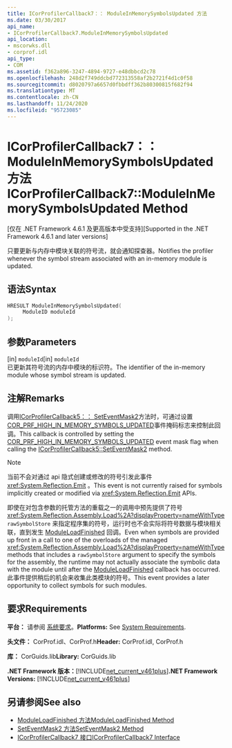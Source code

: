 ```yaml
---
title: ICorProfilerCallback7：： ModuleInMemorySymbolsUpdated 方法
ms.date: 03/30/2017
api_name:
- ICorProfilerCallback7.ModuleInMemorySymbolsUpdated
api_location:
- mscorwks.dll
- corprof.idl
api_type:
- COM
ms.assetid: f362a896-3247-4894-9727-e48dbbcd2c78
ms.openlocfilehash: 248d2f749ddcbd772313558af2b2721f4d1c0f58
ms.sourcegitcommit: d8020797a6657d0fbbdff362b80300815f682f94
ms.translationtype: MT
ms.contentlocale: zh-CN
ms.lasthandoff: 11/24/2020
ms.locfileid: "95723085"
---
```

# <a name="icorprofilercallback7moduleinmemorysymbolsupdated-method"></a><span data-ttu-id="225f6-102">ICorProfilerCallback7：： ModuleInMemorySymbolsUpdated 方法</span><span class="sxs-lookup"><span data-stu-id="225f6-102">ICorProfilerCallback7::ModuleInMemorySymbolsUpdated Method</span></span>

<span data-ttu-id="225f6-103">[仅在 .NET Framework 4.6.1 及更高版本中受支持]</span><span class="sxs-lookup"><span data-stu-id="225f6-103">[Supported in the .NET Framework 4.6.1 and later versions]</span></span>  
  
 <span data-ttu-id="225f6-104">只要更新与内存中模块关联的符号流，就会通知探查器。</span><span class="sxs-lookup"><span data-stu-id="225f6-104">Notifies the profiler whenever the symbol stream associated with an in-memory module is updated.</span></span>  
  
## <a name="syntax"></a><span data-ttu-id="225f6-105">语法</span><span class="sxs-lookup"><span data-stu-id="225f6-105">Syntax</span></span>  
  
```cpp  
HRESULT ModuleInMemorySymbolsUpdated(  
     ModuleID moduleId  
);  
```  
  
## <a name="parameters"></a><span data-ttu-id="225f6-106">参数</span><span class="sxs-lookup"><span data-stu-id="225f6-106">Parameters</span></span>  

 <span data-ttu-id="225f6-107">[in] `moduleId`</span><span class="sxs-lookup"><span data-stu-id="225f6-107">[in] `moduleId`</span></span>  
 <span data-ttu-id="225f6-108">已更新其符号流的内存中模块的标识符。</span><span class="sxs-lookup"><span data-stu-id="225f6-108">The identifier of the in-memory module whose symbol stream is updated.</span></span>  
  
## <a name="remarks"></a><span data-ttu-id="225f6-109">注解</span><span class="sxs-lookup"><span data-stu-id="225f6-109">Remarks</span></span>  

 <span data-ttu-id="225f6-110">调用[ICorProfilerCallback5：： SetEventMask2](icorprofilerinfo5-seteventmask2-method.md)方法时，可通过设置[COR_PRF_HIGH_IN_MEMORY_SYMBOLS_UPDATED](cor-prf-high-monitor-enumeration.md)事件掩码标志来控制此回调。</span><span class="sxs-lookup"><span data-stu-id="225f6-110">This callback is controlled by setting the [COR_PRF_HIGH_IN_MEMORY_SYMBOLS_UPDATED](cor-prf-high-monitor-enumeration.md) event mask flag when calling the [ICorProfilerCallback5::SetEventMask2](icorprofilerinfo5-seteventmask2-method.md) method.</span></span>  
  
> [!NOTE]
> <span data-ttu-id="225f6-111">当前不会对通过 api 隐式创建或修改的符号引发此事件 <xref:System.Reflection.Emit> 。</span><span class="sxs-lookup"><span data-stu-id="225f6-111">This event is not currently raised for symbols implicitly created or modified via <xref:System.Reflection.Emit> APIs.</span></span>  
  
 <span data-ttu-id="225f6-112">即使在对包含参数的托管方法的重载之一的调用中预先提供了符号 <xref:System.Reflection.Assembly.Load%2A?displayProperty=nameWithType> `rawSymbolStore` 来指定程序集的符号，运行时也不会实际将符号数据与模块相关联，直到发生 [ModuleLoadFinished](icorprofilercallback-moduleloadfinished-method.md) 回调。</span><span class="sxs-lookup"><span data-stu-id="225f6-112">Even when symbols are provided up front in a call to one of the overloads of the managed <xref:System.Reflection.Assembly.Load%2A?displayProperty=nameWithType> methods that includes a `rawSymbolStore` argument to specify the symbols for the assembly, the runtime may not actually associate the symbolic data with the module until after the [ModuleLoadFinished](icorprofilercallback-moduleloadfinished-method.md) callback has occurred.</span></span> <span data-ttu-id="225f6-113">此事件提供稍后的机会来收集此类模块的符号。</span><span class="sxs-lookup"><span data-stu-id="225f6-113">This event provides a later opportunity to collect symbols for such modules.</span></span>  
  
## <a name="requirements"></a><span data-ttu-id="225f6-114">要求</span><span class="sxs-lookup"><span data-stu-id="225f6-114">Requirements</span></span>  

 <span data-ttu-id="225f6-115">**平台：** 请参阅 [系统要求](../../get-started/system-requirements.md)。</span><span class="sxs-lookup"><span data-stu-id="225f6-115">**Platforms:** See [System Requirements](../../get-started/system-requirements.md).</span></span>  
  
 <span data-ttu-id="225f6-116">**头文件：** CorProf.idl、CorProf.h</span><span class="sxs-lookup"><span data-stu-id="225f6-116">**Header:** CorProf.idl, CorProf.h</span></span>  
  
 <span data-ttu-id="225f6-117">**库：** CorGuids.lib</span><span class="sxs-lookup"><span data-stu-id="225f6-117">**Library:** CorGuids.lib</span></span>  
  
 <span data-ttu-id="225f6-118">**.NET Framework 版本：**[!INCLUDE[net_current_v461plus](../../../../includes/net-current-v461plus-md.md)]</span><span class="sxs-lookup"><span data-stu-id="225f6-118">**.NET Framework Versions:** [!INCLUDE[net_current_v461plus](../../../../includes/net-current-v461plus-md.md)]</span></span>  
  
## <a name="see-also"></a><span data-ttu-id="225f6-119">另请参阅</span><span class="sxs-lookup"><span data-stu-id="225f6-119">See also</span></span>

- [<span data-ttu-id="225f6-120">ModuleLoadFinished 方法</span><span class="sxs-lookup"><span data-stu-id="225f6-120">ModuleLoadFinished Method</span></span>](icorprofilercallback-moduleloadfinished-method.md)
- [<span data-ttu-id="225f6-121">SetEventMask2 方法</span><span class="sxs-lookup"><span data-stu-id="225f6-121">SetEventMask2 Method</span></span>](icorprofilerinfo5-seteventmask2-method.md)
- [<span data-ttu-id="225f6-122">ICorProfilerCallback7 接口</span><span class="sxs-lookup"><span data-stu-id="225f6-122">ICorProfilerCallback7 Interface</span></span>](icorprofilercallback7-interface.md)
